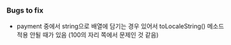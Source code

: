 ### Bugs to fix

- payment 중에서 string으로 배열에 담기는 경우 있어서 toLocaleString() 메소드 적용 안될 때가 있음 (100의 자리 쪽에서 문제인 것 같음)
